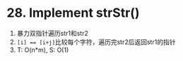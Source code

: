 # 28. Implement strStr()

1. 暴力双指针遍历str1和str2
2. `[i] == [i+j]`比较每个字符，遍历完str2后返回str1的指针
3. T: O(n*m), S: O(1)